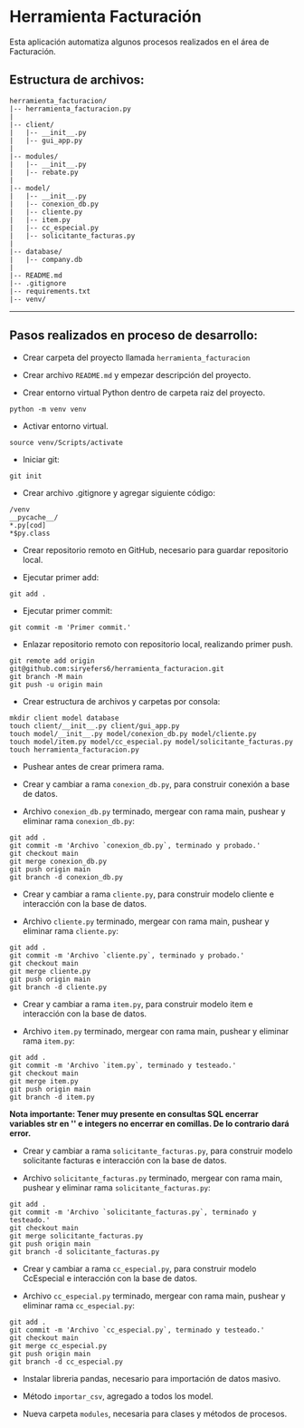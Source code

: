 # Herramienta Facturación

Esta aplicación automatiza algunos procesos realizados en el área de Facturación.

## Estructura de archivos:

```
herramienta_facturacion/
|-- herramienta_facturacion.py
|
|-- client/
|   |-- __init__.py
|   |-- gui_app.py
|
|-- modules/
|   |-- __init__.py
|   |-- rebate.py
|
|-- model/
|   |-- __init__.py
|   |-- conexion_db.py
|   |-- cliente.py
|   |-- item.py
|   |-- cc_especial.py
|   |-- solicitante_facturas.py
|
|-- database/
|   |-- company.db
|
|-- README.md
|-- .gitignore
|-- requirements.txt
|-- venv/
```

---

## Pasos realizados en proceso de desarrollo:

- Crear carpeta del proyecto llamada `herramienta_facturacion`

- Crear archivo `README.md` y empezar descripción del proyecto.

- Crear entorno virtual Python dentro de carpeta raiz del proyecto.

```terminal
python -m venv venv

```

- Activar entorno virtual.

```terminal
source venv/Scripts/activate

```

- Iniciar git:

```terminal
git init

```

- Crear archivo .gitignore y agregar siguiente código:

```.gitignore
/venv
__pycache__/
*.py[cod]
*$py.class

```

- Crear repositorio remoto en GitHub, necesario para guardar repositorio local.

- Ejecutar primer add:

```
git add .

```

- Ejecutar primer commit:

```
git commit -m 'Primer commit.'

```

- Enlazar repositorio remoto con repositorio local, realizando primer push.

```
git remote add origin git@github.com:siryefers6/herramienta_facturacion.git
git branch -M main
git push -u origin main

```

- Crear estructura de archivos y carpetas por consola:

```
mkdir client model database
touch client/__init__.py client/gui_app.py
touch model/__init__.py model/conexion_db.py model/cliente.py
touch model/item.py model/cc_especial.py model/solicitante_facturas.py
touch herramienta_facturacion.py

```

- Pushear antes de crear primera rama.

- Crear y cambiar a rama `conexion_db.py`, para construir conexión a base de datos.

- Archivo `conexion_db.py` terminado, mergear con rama main, pushear y eliminar rama `conexion_db.py`:

```
git add .
git commit -m 'Archivo `conexion_db.py`, terminado y probado.'
git checkout main
git merge conexion_db.py
git push origin main
git branch -d conexion_db.py
```

- Crear y cambiar a rama `cliente.py`, para construir modelo cliente e interacción con la base de datos.

- Archivo `cliente.py` terminado, mergear con rama main, pushear y eliminar rama `cliente.py`:

```
git add .
git commit -m 'Archivo `cliente.py`, terminado y probado.'
git checkout main
git merge cliente.py
git push origin main
git branch -d cliente.py
```

- Crear y cambiar a rama `item.py`, para construir modelo item e interacción con la base de datos.

- Archivo `item.py` terminado, mergear con rama main, pushear y eliminar rama `item.py`:

```
git add .
git commit -m 'Archivo `item.py`, terminado y testeado.'
git checkout main
git merge item.py
git push origin main
git branch -d item.py
```

**Nota importante: Tener muy presente en consultas SQL encerrar variables str en '' e integers no encerrar en comillas. De lo contrario dará error.**

- Crear y cambiar a rama `solicitante_facturas.py`, para construir modelo solicitante facturas e interacción con la base de datos.

- Archivo `solicitante_facturas.py` terminado, mergear con rama main, pushear y eliminar rama `solicitante_facturas.py`:

```
git add .
git commit -m 'Archivo `solicitante_facturas.py`, terminado y testeado.'
git checkout main
git merge solicitante_facturas.py
git push origin main
git branch -d solicitante_facturas.py
```

- Crear y cambiar a rama `cc_especial.py`, para construir modelo CcEspecial e interacción con la base de datos.

- Archivo `cc_especial.py` terminado, mergear con rama main, pushear y eliminar rama `cc_especial.py`:

```
git add .
git commit -m 'Archivo `cc_especial.py`, terminado y testeado.'
git checkout main
git merge cc_especial.py
git push origin main
git branch -d cc_especial.py
```

- Instalar libreria pandas, necesario para importación de datos masivo.

- Método `importar_csv`, agregado a todos los model.

- Nueva carpeta `modules`, necesaria para clases y métodos de procesos.
